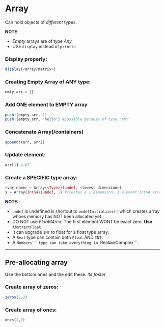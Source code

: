 
# Array
Can hold objects of _different_ types.

**NOTE**: 
* _Empty_ arrays are of type _Any_   
* USE ```display``` instead of ```println```

### Display properly:
```julia
display(<array/matrix>)
```

### Creating Empty Array of ANY type:
```julia
emty_arr = []
```
   
### Add ONE element to EMPTY array
```julia
push!(empty_arr, 1)
push!(empty_arr, "hello") #possible because of type "ANY"
```

### Concatenate Array(/containers)
```julia
append!(arr, arr2)
```

### Update element:
```julia
arr[1] = 67
```

### Create a SPECIFIC type array:
```julia
<var name> = Array{<Type>}(undef, <lowest dimension>)
x = Array{Int64}(undef, 1) #creates a 1 dimension, 1 element Int64 array
```

**NOTE:**: 

* ```undef``` is undefined is shortcut to ```undefInitializer()``` which creates array whoes memory has NOT been allocated yet.
*  DO NOT use _Float64/nn_. The first element WONT be exact zero. **Use** ```AbstractFloat```.
*  It can upgrade ```INT``` to float for a float type array.
*  A ```Real``` type can contain both ```Float``` AND ```INT```.
*  A ```Numbers`` type can take everything in ```Real``` And ```Complex```.

___
## Pre-allocating array   
Use the bottom ones and the edit these. _Its faster_
   
### Create array of zeros:
```julia
zeros(2,2)
```

### Create array of ones:
```julia
ones(2,2)
```
   
